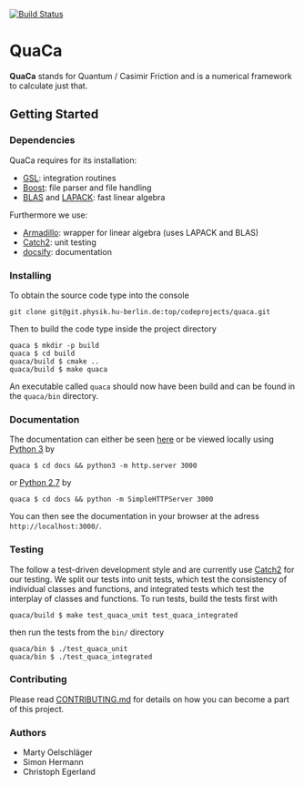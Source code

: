 [![Build Status](https://travis-ci.com/myoelmy/quaca.svg?branch=master)](https://travis-ci.com/myoelmy/quaca)

# QuaCa
**QuaCa** stands for Quantum / Casimir Friction and is a numerical framework to calculate just that.

## Getting Started

### Dependencies
QuaCa requires for its installation:

* [GSL](https://www.gnu.org/software/gsl/): integration routines
* [Boost](https://www.boost.org/): file parser and file handling
* [BLAS](http://www.netlib.org/blas/) and [LAPACK](http://www.netlib.org/lapack/): fast linear algebra

Furthermore we use:
* [Armadillo](http://arma.sourceforge.net/): wrapper for linear algebra (uses LAPACK and BLAS)
* [Catch2](https://github.com/catchorg/Catch2): unit testing
* [docsify](https://docsify.js.org): documentation

### Installing
To obtain the source code type into the console
```
git clone git@git.physik.hu-berlin.de:top/codeprojects/quaca.git
```

Then to build the code type inside the project directory
```
quaca $ mkdir -p build
quaca $ cd build
quaca/build $ cmake ..
quaca/build $ make quaca
```

An executable called `quaca` should now have been build and can be found in the `quaca/bin` directory.

### Documentation
The documentation can either be seen [here](https://quacateam.github.io/quaca/) or be viewed locally using [Python 3](https://www.python.org/download/releases/3.0/) by
```
quaca $ cd docs && python3 -m http.server 3000
```
or [Python 2.7](https://www.python.org/download/releases/2.7/) by
```
quaca $ cd docs && python -m SimpleHTTPServer 3000
```
You can then see the documentation in your browser at the adress `http://localhost:3000/`.

### Testing
The follow a test-driven development style and are currently use [Catch2](https://github.com/catchorg/Catch2) for our testing.
We split our tests into unit tests, which test the consistency of individual classes and functions, and integrated tests
which test the interplay of classes and functions.
To run tests, build the tests first with
```
quaca/build $ make test_quaca_unit test_quaca_integrated
```
then run the tests from the `bin/` directory
```
quaca/bin $ ./test_quaca_unit
quaca/bin $ ./test_quaca_integrated
```

### Contributing
Please read [CONTRIBUTING.md](CONTRIBUTING.md) for details on how you can become a part of this project.

### Authors
- Marty Oelschläger
- Simon Hermann
- Christoph Egerland
